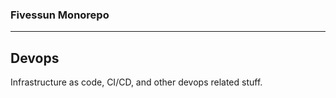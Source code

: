 ### Fivessun Monorepo

---
## Devops
Infrastructure as code, CI/CD, and other devops related stuff.

